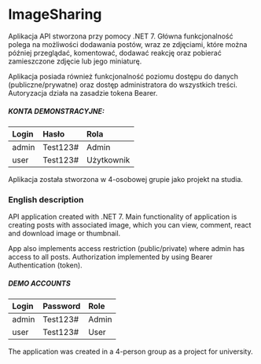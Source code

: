 # ImageSharing
Aplikacja API stworzona przy pomocy .NET 7.
Główna funkcjonalność polega na możliwości dodawania postów, wraz ze zdjęciami, które można później przeglądać, komentować, dodawać reakcję oraz pobierać zamieszczone zdjęcie lub jego miniaturę.

Aplikacja posiada również funkcjonalność poziomu dostępu do danych (publiczne/prywatne) oraz dostęp administratora do wszystkich treści.
Autoryzacja działa na zasadzie tokena Bearer.

##### KONTA DEMONSTRACYJNE: <br/>
| Login                  | Hasło            | Rola              |
| :--------------------- | :--------------- | :---------------- |
| admin                  | Test123#         | Admin             |
| user                   | Test123#         | Użytkownik        |

Aplikacja została stworzona w 4-osobowej grupie jako projekt na studia.

### English description
API application created with .NET 7.
Main functionality of application is creating posts with associated image, which you can view, comment, react and download image or thumbnail.

App also implements access restriction (public/private) where admin has access to all posts.
Authorization implemented by using Bearer Authentication (token).

##### DEMO ACCOUNTS <br/>
| Login                  | Password         | Role              |
| :--------------------- | :--------------- | :---------------- |
| admin                  | Test123#         | Admin             |
| user                   | Test123#         | User              |

The application was created in a 4-person group as a project for university.
